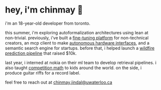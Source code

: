 # hey, i'm chinmay 👋

i'm an 18-year-old developer from toronto.

this summer, i'm exploring autoformalization architectures using lean at  non-trivial. previously, i've built a [fine-tuning platform](https://github.com/jindal013/finetune-marketplace) for non-technical creators, an mcp client to make [autonomous hardware interfaces](https://github.com/jindal013/intellisense), and a semantic search engine for startups. before that, i helped launch a [wildfire prediction pipeline](https://github.com/FireWatch-ai/fireWatch) that raised $10k. 

last year, i interned at nokia on their ml team to develop retrieval pipelines. i also taught [competition math](https://live.poshenloh.com/stars) to kids around the world. on the side, i produce guitar riffs for a record label. 

feel free to reach out at [chinmay.jindal@uwaterloo.ca](mailto:chinmay.jindal@uwaterloo.ca)
